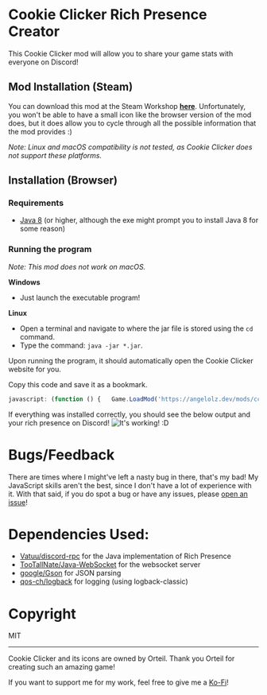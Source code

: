 # Cookie Clicker Rich Presence Creator
This Cookie Clicker mod will allow you to share your game stats with everyone on Discord!


## Mod Installation (Steam)
You can download this mod at the Steam Workshop **[here](https://steamcommunity.com/sharedfiles/filedetails/?id=2708959340)**.
Unfortunately, you won't be able to have a small icon like the browser version of the mod does, but it does allow you to
cycle through all the possible information that the mod provides :)

*Note: Linux and macOS compatibility is not tested, as Cookie Clicker does not support these platforms.*

## Installation (Browser)
### Requirements
- [Java 8](https://java.com/en/download/) (or higher, although the exe might prompt you to install Java 8 for some reason)

### Running the program
*Note: This mod does not work on macOS.*

**Windows**
- Just launch the executable program!

**Linux**
- Open a terminal and navigate to where the jar file is stored using the `cd` command.
- Type the command: `java -jar *.jar`.

Upon running the program, it should automatically open the Cookie Clicker website for you.

Copy this code and save it as a bookmark.
```javascript
javascript: (function () {   Game.LoadMod('https://angelolz.dev/mods/ccrpc/main.js'); }());
```

If everything was installed correctly, you should see the below output and your rich presence on Discord!
![It's working! :D](https://i.imgur.com/JAIsMk4.png)

# Bugs/Feedback
There are times where I might've left a nasty bug in there, that's my bad! My JavaScript skills aren't the best, since I don't have a lot of experience with it. With that said, if you do spot a bug or have any issues, please [open an issue](https://github.com/angelolz1/CookieClickerRPC/issues)!

# Dependencies Used:
- [Vatuu/discord-rpc](https://github.com/Vatuu/discord-rpc) for the Java implementation of Rich Presence
- [TooTallNate/Java-WebSocket](https://github.com/TooTallNate/Java-WebSocket) for the websocket server
- [google/Gson](https://github.com/google/gson) for JSON parsing
- [qos-ch/logback](https://github.com/qos-ch/logback) for logging (using logback-classic)

# Copyright
MIT

---
Cookie Clicker and its icons are owned by Orteil. Thank you Orteil for creating such an amazing game!

If you want to support me for my work, feel free to give me a [Ko-Fi](https://ko-fi.com/angelolz)!
